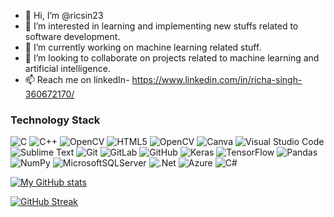 - 👋 Hi, I’m @ricsin23
- 👀 I’m interested in learning and implementing new stuffs related to software development.
- 🌱 I’m currently working on machine learning related stuff.
- 💞️ I’m looking to collaborate on projects related to machine learning and artificial intelligence.
- 📫 Reach me on linkedIn- https://www.linkedin.com/in/richa-singh-360672170/  

### Technology Stack
<img alt="C" src="https://img.shields.io/badge/c-%2300599C.svg?style=for-the-badge&logo=c&logoColor=white"/> <img alt="C++" src="https://img.shields.io/badge/c++-%2300599C.svg?style=for-the-badge&logo=c%2B%2B&logoColor=white"/> <img alt="OpenCV" src="https://img.shields.io/badge/opencv-%23white.svg?style=for-the-badge&logo=opencv&logoColor=white"/> <img alt="HTML5" src="https://img.shields.io/badge/html5-%23E34F26.svg?style=for-the-badge&logo=html5&logoColor=white"/>
<img alt="OpenCV" src="https://img.shields.io/badge/opencv-%23white.svg?style=for-the-badge&logo=opencv&logoColor=white"/> <img alt="Canva" src="https://img.shields.io/badge/Canva-%2300C4CC.svg?style=for-the-badge&logo=Canva&logoColor=white"/> <img alt="Visual Studio Code" src="https://img.shields.io/badge/VisualStudioCode-0078d7.svg?style=for-the-badge&logo=visual-studio-code&logoColor=white"/> <img alt="Sublime Text" src="https://img.shields.io/badge/sublime_text-%23575757.svg?style=for-the-badge&logo=sublime-text&logoColor=important"/>
<img alt="Git" src="https://img.shields.io/badge/git-%23F05033.svg?style=for-the-badge&logo=git&logoColor=white"/> <img alt="GitLab" src="https://img.shields.io/badge/gitlab-%23181717.svg?style=for-the-badge&logo=gitlab&logoColor=white"/> <img alt="GitHub" src="https://img.shields.io/badge/github-%23121011.svg?style=for-the-badge&logo=github&logoColor=white"/> <img alt="Keras" src="https://img.shields.io/badge/Keras-%23D00000.svg?style=for-the-badge&logo=Keras&logoColor=white"/> <img alt="TensorFlow" src="https://img.shields.io/badge/TensorFlow-%23FF6F00.svg?style=for-the-badge&logo=TensorFlow&logoColor=white" /> <img alt="Pandas" src="https://img.shields.io/badge/pandas-%23150458.svg?style=for-the-badge&logo=pandas&logoColor=white" /> <img alt="NumPy" src="https://img.shields.io/badge/numpy-%23013243.svg?style=for-the-badge&logo=numpy&logoColor=white" />
![MicrosoftSQLServer](https://img.shields.io/badge/Microsoft%20SQL%20Server-CC2927?style=for-the-badge&logo=microsoft%20sql%20server&logoColor=white)
![.Net](https://img.shields.io/badge/.NET-5C2D91?style=for-the-badge&logo=.net&logoColor=white)
![Azure](https://img.shields.io/badge/azure-%230072C6.svg?style=for-the-badge&logo=microsoftazure&logoColor=white)
![C#](https://img.shields.io/badge/c%23-%23239120.svg?style=for-the-badge&logo=c-sharp&logoColor=white)


[![My GitHub stats](https://github-readme-stats.vercel.app/api?username=ricsin23&show_icons=true&theme=radical)](https://github.com/ricsin23/github-readme-stats)


[![GitHub Streak](http://github-readme-streak-stats.herokuapp.com?user=ricsin23&theme=dark)](https://git.io/streak-stats)


<!---
ricsin23/ricsin23 is a ✨ special ✨ repository because its `README.md` (this file) appears on your GitHub profile.
You can click the Preview link to take a look at your changes.
--->

